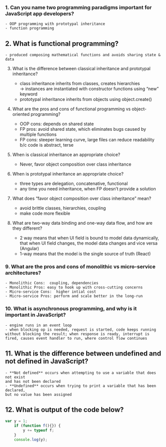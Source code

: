 ### 1. Can you name two programming paradigms important for JavaScript app developers?  
	- OOP programming with prototypal inheritance  
	- function programming  

## 2. What is functional programming?  
	- produced composing mathematical functions and avoids sharing state & data  

3. What is the difference between classical inheritance and prototypal inheritance?  
	- class inheritance inherits from classes, creates hierarchies  
		-> instances are instantiated with constructor functions using “new” keyword  
	- prototypal inheritance inherits from objects using object.create()  

4. What are the pros and cons of functional programming vs object-oriented programming?  
	- OOP cons: depends on shared state  
	- FP pros: avoid shared state, which eliminates bugs caused by multiple functions  
	- FP cons: steeper learning curve, large files can reduce readability b/c code is abstract, terse  

5. When is classical inheritance an appropriate choice?  
	- Never, favor object composition over class inheritance  

6. When is prototypal inheritance an appropriate choice?  
	- three types are delegation, concatenative, functional  
	- any time you need inheritance, when FP doesn’t provide a solution  

7. What does “favor object composition over class inheritance” mean?  
	- avoid brittle classes, hierarchies, coupling  
	- make code more flexible  

8. What are two-way data binding and one-way data flow, and how are they different?  
	- 2 way means that when UI field is bound to model data dynamically, that when UI field changes, the model data changes and vice versa (Angular)  
	- 1-way means that the model is the single source of truth (React)  

### 9. What are the pros and cons of monolithic vs micro-service architectures?  
	- Monolithic Cons:  coupling, dependencies  
	- Monolithic Pros: easy to hook up with cross-cutting concerns  
	- Micro-service Cons:  higher intial cost  
	- Micro-service Pros: perform and scale better in the long-run  

### 10. What is asynchronous programming, and why is it important in JavaScript?  
	- engine runs in an event loop  
	- when blocking op is needed, request is started, code keeps running without blocking the result; when response is ready, interrupt is fired, causes event handler to run, where control flow continues  

## 11. What is the difference between **undefined** and **not defined** in JavaScript?  
	- **Not defined** occurs when attempting to use a variable that does not exist  
	and has not been declared
	- **Undefined** occurs when trying to print a variable that has been declared,  
	but no value has been assigned  

## 12. What is output of the code below?  
```javascript
var y = 1;
	if (function f(){}) {
		y += typeof f;
	}
	console.log(y);
```

























